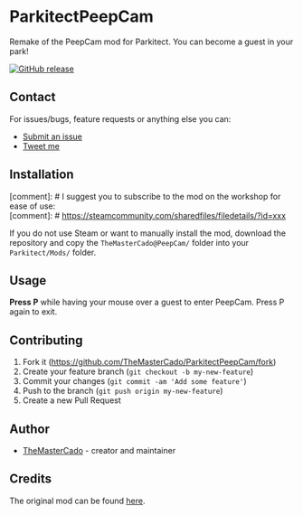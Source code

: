# ParkitectPeepCam

Remake of the PeepCam mod for Parkitect. You can become a guest in your park!

[![GitHub release](https://img.shields.io/github/release/TheMasterCado/ParkitectPeepCam.svg)](https://github.com/TheMasterCado/ParkitectPeepCam/releases/latest) 

## Contact

For issues/bugs, feature requests or anything else you can:
 - [Submit an issue](https://github.com/TheMasterCado/ParkitectPeepCam/issues/new)
 - [Tweet me](https://twitter.com/themastercado)

## Installation

[comment]: # I suggest you to subscribe to the mod on the workshop for ease of use:  
[comment]: # https://steamcommunity.com/sharedfiles/filedetails/?id=xxx

If you do not use Steam or want to manually install the mod, download the repository and copy the `TheMasterCado@PeepCam/` folder into your `Parkitect/Mods/` folder.

## Usage

**Press P** while having your mouse over a guest to enter PeepCam. Press P again to exit.

## Contributing

1. Fork it (<https://github.com/TheMasterCado/ParkitectPeepCam/fork>)
2. Create your feature branch (`git checkout -b my-new-feature`)
3. Commit your changes (`git commit -am 'Add some feature'`)
4. Push to the branch (`git push origin my-new-feature`)
5. Create a new Pull Request

## Author

- [TheMasterCado](https://github.com/TheMasterCado) - creator and maintainer

## Credits

The original mod can be found [here](https://github.com/ParkitectNexus/PeepCam).

